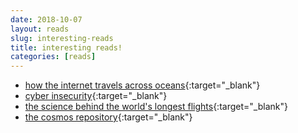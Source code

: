 ```yaml
---
date: 2018-10-07
layout: reads
slug: interesting-reads
title: interesting reads!
categories: [reads]
---
```


* [how the internet travels across oceans](https://www.nytimes.com/interactive/2019/03/10/technology/internet-cables-oceans.html?smid=nytcore-ios-share){:target="_blank"}
* [cyber insecurity](https://tuftsmagazine.com/in-focus/cyber-insecurity){:target="_blank"}
* [the science behind the world's longest flights](https://www.wsj.com/articles/the-science-behind-the-worlds-longest-flights-1534339076){:target="_blank"}
* [the cosmos repository](https://cosmos-book.github.io/index.html){:target="_blank"}
